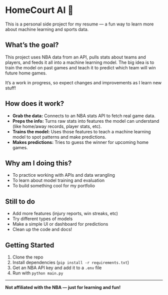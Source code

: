 # HomeCourt AI 🏀

This is a personal side project for my resume — a fun way to learn more about machine learning and sports data.

## What’s the goal?

This project uses NBA data from an API, pulls stats about teams and players, and feeds it all into a machine learning model. The big idea is to train the model on past games and teach it to predict which team will win future home games. 

It’s a work in progress, so expect changes and improvements as I learn new stuff!

## How does it work?

- **Grab the data:** Connects to an NBA stats API to fetch real game data.
- **Preps the info:** Turns raw stats into features the model can understand (like home/away records, player stats, etc).
- **Trains the model:** Uses those features to teach a machine learning model to spot patterns and make predictions.
- **Makes predictions:** Tries to guess the winner for upcoming home games.

## Why am I doing this?

- To practice working with APIs and data wrangling  
- To learn about model training and evaluation  
- To build something cool for my portfolio

## Still to do

- Add more features (injury reports, win streaks, etc)
- Try different types of models
- Make a simple UI or dashboard for predictions
- Clean up the code and docs!

## Getting Started

1. Clone the repo
2. Install dependencies (`pip install -r requirements.txt`)
3. Get an NBA API key and add it to a `.env` file
4. Run with `python main.py`

---

**Not affiliated with the NBA — just for learning and fun!**
